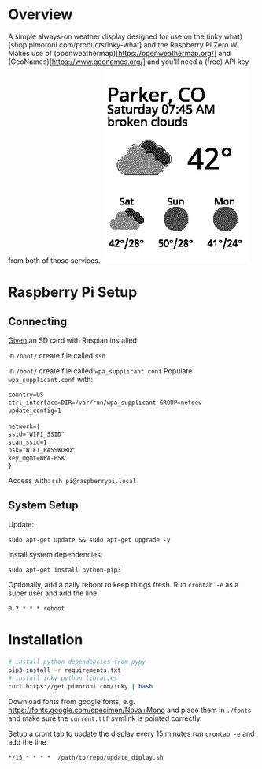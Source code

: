 # Overview
A simple always-on weather display designed for use on the (inky what)[shop.pimoroni.com/products/inky-what] and the Raspberry Pi Zero W.
Makes use of (openweathermap)[https://openweathermap.org/] and (GeoNames)[https://www.geonames.org/] and you'll need a (free) API key from both of those services.
![Example Black/White Weather Image](https://github.com/Masonofagun/weather_or_not/blob/master/example_screen.png)

# Raspberry Pi Setup
## Connecting
[Given](https://www.raspberrypi.org/software/) an SD card with Raspian installed:

In `/boot/` create file called `ssh`

In `/boot/` create file called `wpa_supplicant.conf`
Populate `wpa_supplicant.conf` with:
```
country=US
ctrl_interface=DIR=/var/run/wpa_supplicant GROUP=netdev
update_config=1

network={
ssid="WIFI_SSID"
scan_ssid=1
psk="WIFI_PASSWORD"
key_mgmt=WPA-PSK
}

```
Access with:
`ssh pi@raspberrypi.local`

## System Setup

Update:
```
sudo apt-get update && sudo apt-get upgrade -y
```

Install system dependencies:
```
sudo apt-get install python-pip3
```

Optionally, add a daily reboot to keep things fresh. Run `crontab -e` as a super user and add the line
```
0 2 * * * reboot
```


# Installation
```bash
# install python dependencies from pypy
pip3 install -r requirements.txt
# install inky python libraries
curl https://get.pimoroni.com/inky | bash
```

Download fonts from google fonts, e.g. https://fonts.google.com/specimen/Nova+Mono and place them in `./fonts` and make sure the `current.ttf` symlink is pointed correctly.

Setup a cront tab to update the display every 15 minutes run `crontab -e` and add the line

```
*/15 * * * *  /path/to/repo/update_diplay.sh
```

